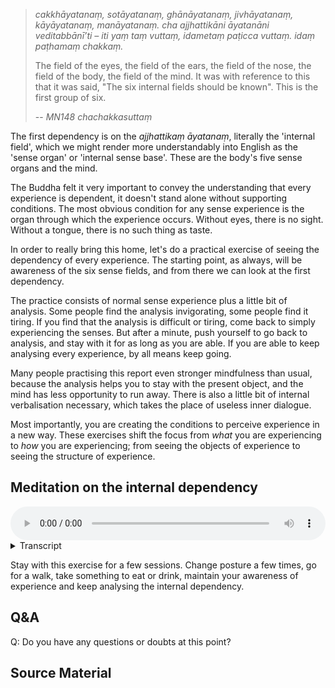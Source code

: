 > *cakkhāyatanaṃ, sotāyatanaṃ, ghānāyatanaṃ, jivhāyatanaṃ, kāyāyatanaṃ, manāyatanaṃ. cha ajjhattikāni āyatanāni veditabbānī’ti – iti yaṃ taṃ vuttaṃ, idametaṃ paṭicca vuttaṃ. idaṃ paṭhamaṃ chakkaṃ.*
> 
> The field of the eyes, the field of the ears, the field of the nose, the field of the body, the field of the mind. It was with reference to this that it was said, "The six internal fields should be known". This is the first group of six. 
> 
> -- *MN148 chachakkasuttaṃ*

The first dependency is on the *ajjhattikaṃ āyatanaṃ*, literally the 'internal field', which we might render more understandably into English as the 'sense organ' or 'internal sense base'. These are the body's five sense organs and the mind.

The Buddha felt it very important to convey the understanding that every experience is dependent, it doesn't stand alone without supporting conditions. The most obvious condition for any sense experience is the organ through which the experience occurs. Without eyes, there is no sight. Without a tongue, there is no such thing as taste. 

In order to really bring this home, let's do a practical exercise of seeing the dependency of every experience. The starting point, as always, will be awareness of the six sense fields, and from there we can look at the first dependency. 

The practice consists of normal sense experience plus a little bit of analysis. Some people find the analysis invigorating, some people find it tiring. If you find that the analysis is difficult or tiring, come back to simply experiencing the senses. But after a minute, push yourself to go back to analysis, and stay with it for as long as you are able. If you are able to keep analysing every experience, by all means keep going. 

Many people practising this report even stronger mindfulness than usual, because the analysis helps you to stay with the present object, and the mind has less opportunity to run away. There is also a little bit of internal verbalisation necessary, which takes the place of useless inner dialogue. 

Most importantly, you are creating the conditions to perceive experience in a new way. These exercises shift the focus from *what* you are experiencing to *how* you are experiencing; from seeing the objects of experience to seeing the structure of experience.

## Meditation on the internal dependency


<audio controls style="width: 100%; max-width: 600px;">
    <source src="assets/audio/10. Internal Dependency.mp3" type="audio/mpeg">
</audio>



<details>
<summary>Transcript</summary>

As you have done before, bring your attention to the experience you are having right now. 

Pay attention to naturally occurring experiences.

---

When seeing, know that this experience is completely dependent on the eyes. Without eyes, there is no sight. 

When hearing, know that this experience is completely dependent on the ear. Without ears, there are no sounds. 

When smelling, know that this experience is completely dependent on the nose. Without a nose, there are no smells.

When tasting, know that this experience is completely dependent on the tongue. Without a tongue, there is no such things as taste. 

When feeling a physical sensation, know that this experience is completely dependent on the body. Without a body, there are no physical sensations. 

When perceiving mental activity, know that this experience is completely dependent on the mind. Without a mind, there are no mental experiences.

This is practising to know the internal dependency, dependency on the sense organ or sense base. 

---

What is the experience you are having right now?

What is the internal dependency of this experience?

---

If you are only able to analyse the internal dependency every ten seconds, then do it every ten seconds.

If you are able to analyse the internal dependency once a second, then do it once a second.

If you are able to analyse the internal dependency ten times a second, then do it ten times a second.

To whatever level you are capable, keep analysing the internal dependency of each experience

---

What is the experience you are having right now?

What is it based on?

What is the internal dependency of this experience?

----

No sense experience stands by itself. Every sense experience has certain conditions for its appearance. Keep knowing the internal condition for the appearance of every experience. 

---

Keep following experiences. 

Keep knowing the internal base of every experience. 

Use this exercise to help you to understand the internal dependency of experience.

---

!!!
Seeing is a construction. What is the first building block of this construction?

Hearing is a construction. What is the first building block of this construction?

Smelling is a construction. What is the first building block of this construction?

Tasting is a construction. What is the first building block of this construction?

Feeling sensations is a construction. What is the first building block of this construction?

Mental phenomena is construction. What is the first building block of this construction?

---

Keep analysing the internal dependency of each experience. 

What is this experience based on?

What is the first condition necessary for it to occur?


</details>


Stay with this exercise for a few sessions. Change posture a few times, go for a walk, take something to eat or drink, maintain your awareness of experience and keep analysing the internal dependency. 

## Q&A

Q: Do you have any questions or doubts at this point?
## Source Material
